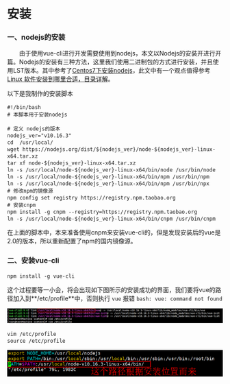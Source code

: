 # 安装

### 一、nodejs的安装

　　由于使用vue-cli进行开发需要使用到nodejs，本文以Nodejs的安装开进行开篇。Nodejs的安装有三种方法，这里我们使用二进制包的方式进行安装，并且使用LST版本。其中参考了[Centos7下安装nodejs](https://www.cnblogs.com/evaxtt/p/9542129.html)，此文中有一个观点值得参考[Linux 软件安装到哪里合适，目录详解](https://blog.csdn.net/qq_15766181/article/details/80755786)。

以下是我制作的安装脚本

```shell
#!/bin/bash
# 本脚本用于安装nodejs

# 定义 nodejs的版本
nodejs_ver="v10.16.3"
cd	/usr/local/
wget https://nodejs.org/dist/${nodejs_ver}/node-${nodejs_ver}-linux-x64.tar.xz
tar xf node-${nodejs_ver}-linux-x64.tar.xz
ln -s /usr/local/node-${nodejs_ver}-linux-x64/bin/node /usr/bin/node
ln -s /usr/local/node-${nodejs_ver}-linux-x64/bin/npm /usr/bin/npm
ln -s /usr/local/node-${nodejs_ver}-linux-x64/bin/npm /usr/bin/npx
# 修改npm的镜像源
npm config set registry https://registry.npm.taobao.org
# 安装cnpm 
npm install -g cnpm --registry=https://registry.npm.taobao.org
ln -s /usr/local/node-${nodejs_ver}-linux-x64/bin/cnpm /usr/bin/cnpm
```

在上面的脚本中，本来准备使用cnpm来安装vue-cli的，但是发现安装后的vue是2.0的版本，所以重新配置了npm的国内镜像源。

### 二、安装vue-cli

```shell
npm install -g vue-cli
```

这个过程要等一小会，将会出现如下图所示的安装成功的界面，我们要将vue的路径加入到**/etc/profile**中，否则执行 `vue` 报错 `bash: vue: command not found`

![vue的路径](assets/vue的路径.png)

```shell
vim /etc/profile
source /etc/profile
```

![vue的路径_profile](assets/vue的路径_profile.png)

